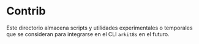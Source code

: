 # Contrib

Este directorio almacena scripts y utilidades experimentales o temporales que se
consideran para integrarse en el CLI `arkit8s` en el futuro.
